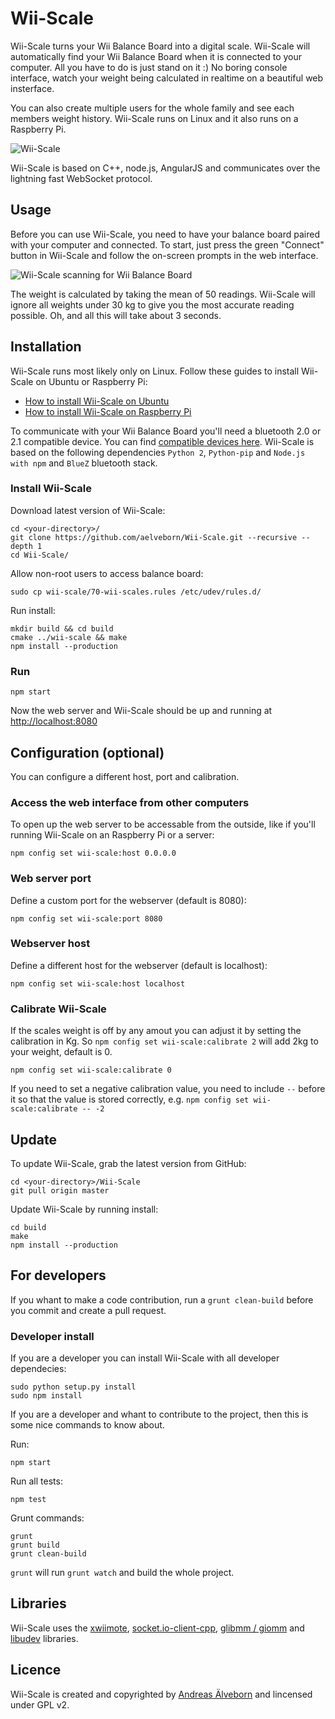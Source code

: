 # Wii-Scale

Wii-Scale turns your Wii Balance Board into a digital scale. Wii-Scale will automatically find your Wii Balance Board when it is connected to your computer. All you have to do is just stand on it :) No boring console interface, watch your weight being calculated in realtime on a beautiful web insterface.

You can also create multiple users for the whole family and see each members weight history. Wii-Scale runs on Linux and it also runs on a Raspberry Pi.

![Wii-Scale](https://github.com/aelveborn/Wii-Scale/blob/gh-pages/images/wiiscale_0_0_4_start.png?raw=true) 

Wii-Scale is based on C++, node.js, AngularJS and communicates over the lightning fast WebSocket protocol.

## Usage

Before you can use Wii-Scale, you need to have your balance board paired with your computer and connected.  To start, just press the green "Connect" button in Wii-Scale and follow the on-screen prompts in the web interface.

![Wii-Scale scanning for Wii Balance Board](https://github.com/aelveborn/Wii-Scale/blob/gh-pages/images/wiiscale_0_0_4_measuring.png?raw=true) 

The weight is calculated by taking the mean of 50 readings. Wii-Scale will ignore all weights under 30 kg to give you the most accurate reading possible. Oh, and all this will take about 3 seconds.

## Installation

Wii-Scale runs most likely only on Linux. Follow these guides to install Wii-Scale on Ubuntu or Raspberry Pi:

- [How to install Wii-Scale on Ubuntu](https://github.com/aelveborn/Wii-Scale/wiki/Guide:-How-to-install-Wii-Scale-on-Ubuntu)
- [How to install Wii-Scale on Raspberry Pi](https://github.com/aelveborn/Wii-Scale/wiki/Guide:-How-to-install-Wii-Scale-on-Raspberry-Pi)

To communicate with your Wii Balance Board you'll need a bluetooth 2.0 or 2.1 compatible device. You can find [compatible devices here](http://wiibrew.org/wiki/List_of_Working_Bluetooth_Devices). Wii-Scale is based on the following dependencies `Python 2`, `Python-pip` and `Node.js with npm` and `BlueZ` bluetooth stack.


### Install Wii-Scale

Download latest version of Wii-Scale:

	cd <your-directory>/
	git clone https://github.com/aelveborn/Wii-Scale.git --recursive --depth 1
	cd Wii-Scale/

Allow non-root users to access balance board:

	sudo cp wii-scale/70-wii-scales.rules /etc/udev/rules.d/

Run install:

	mkdir build && cd build
	cmake ../wii-scale && make
	npm install --production


### Run

	npm start

Now the web server and Wii-Scale should be up and running at [http://localhost:8080](http://localhost:8080)

## Configuration (optional)

You can configure a different host, port and calibration.

### Access the web interface from other computers

To open up the web server to be accessable from the outside, like if you'll running Wii-Scale on an Raspberry Pi or a server:

	npm config set wii-scale:host 0.0.0.0

### Web server port

Define a custom port for the webserver (default is 8080):

	npm config set wii-scale:port 8080

### Webserver host

Define a different host for the webserver (default is localhost):

	npm config set wii-scale:host localhost

### Calibrate Wii-Scale

If the scales weight is off by any amout you can adjust it by setting the calibration in Kg. So `npm config set wii-scale:calibrate 2` will add 2kg to your weight, default is 0.

	npm config set wii-scale:calibrate 0

If you need to set a negative calibration value, you need to include `--` before it so that the value is stored correctly, e.g. `npm config set wii-scale:calibrate -- -2`

## Update

To update Wii-Scale, grab the latest version from GitHub:

	cd <your-directory>/Wii-Scale
	git pull origin master

Update Wii-Scale by running install:

	cd build
	make
	npm install --production


## For developers

If you whant to make a code contribution, run a `grunt clean-build` before you commit and create a pull request.

### Developer install

If you are a developer you can install Wii-Scale with all developer dependecies:

	sudo python setup.py install
	sudo npm install

If you are a developer and whant to contribute to the project, then this is some nice commands to know about.

Run:

	npm start

Run all tests:

	npm test

Grunt commands:

	grunt
	grunt build
	grunt clean-build

`grunt` will run `grunt watch` and build the whole project.

## Libraries

Wii-Scale uses the [xwiimote](https://github.com/dvdhrm/xwiimote), [socket.io-client-cpp](https://github.com/socketio/socket.io-client-cpp), [glibmm / giomm](https://developer.gnome.org/glibmm) and [libudev](https://www.freedesktop.org/software/systemd/man/libudev.html) libraries.


## Licence

Wii-Scale is created and copyrighted by [Andreas Älveborn](http://aelveborn.com) and lincensed under GPL v2.
